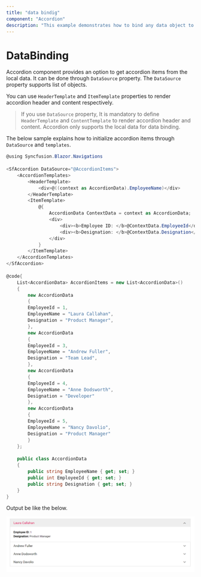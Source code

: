 ```yaml
---
title: "data bindig"
component: "Accordion"
description: "This example demonstrates how to bind any data object to accordion items in the Blazor Accordion component."
---
```


# DataBinding

Accordion component provides an option to get accordion items from the local data. It can be done through `DataSource` property. The `DataSource` property supports list of objects.

You can use `HeaderTemplate` and `ItemTemplate` properties to render accordion header and content respectively.

> If you use `DataSource` property, It is mandatory to define `HeaderTemplate` and `ContentTemplate` to render accordion header and content. Accordion only supports the local data for data binding.

The below sample explains how to initialize accordion items through `DataSource` and `templates`.

```csharp
@using Syncfusion.Blazor.Navigations

<SfAccordion DataSource="@AccordionItems">
    <AccordionTemplates>
        <HeaderTemplate>
            <div>@((context as AccordionData).EmployeeName)</div>
        </HeaderTemplate>
        <ItemTemplate>
            @{
                AccordionData ContextData = context as AccordionData;
                <div>
                    <div><b>Employee ID: </b>@ContextData.EmployeeId</div>
                    <div><b>Designation: </b>@ContextData.Designation</div>
                </div>
            }
        </ItemTemplate>
    </AccordionTemplates>
</SfAccordion>

@code{
    List<AccordionData> AccordionItems = new List<AccordionData>()
    {
        new AccordionData
        {
        EmployeeId = 1,
        EmployeeName = "Laura Callahan",
        Designation = "Product Manager",
        },
        new AccordionData
        {
        EmployeeId = 3,
        EmployeeName = "Andrew Fuller",
        Designation = "Team Lead",
        },
        new AccordionData
        {
        EmployeeId = 4,
        EmployeeName = "Anne Dodsworth",
        Designation = "Developer"
        },
        new AccordionData
        {
        EmployeeId = 5,
        EmployeeName = "Nancy Davolio",
        Designation = "Product Manager"
        }
    };

    public class AccordionData
    {
        public string EmployeeName { get; set; }
        public int EmployeeId { get; set; }
        public string Designation { get; set; }
    }
}
```

Output be like the below.

![Load Accordion items using datasource](./images/acrdnDatasource.png)